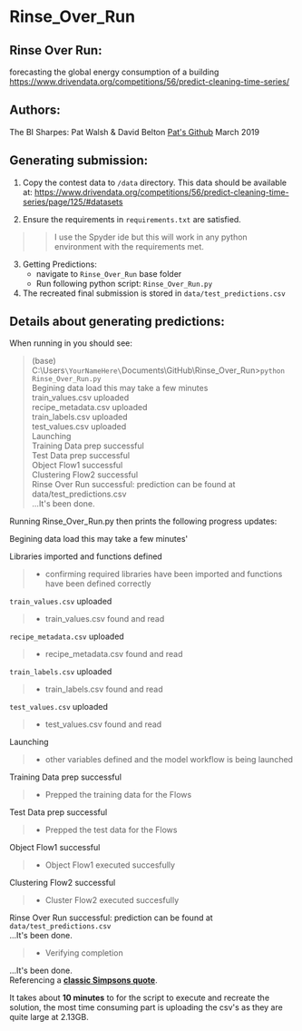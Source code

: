 # Rinse_Over_Run

## Rinse Over Run:
forecasting the global energy consumption of a building  
<https://www.drivendata.org/competitions/56/predict-cleaning-time-series/>
## Authors:
The BI Sharpes: Pat Walsh & David Belton
[Pat's Github](https://github.com/pat42w)
March 2019

## Generating submission:
 1. Copy the contest data to `/data` directory.
This data should be available at:
<https://www.drivendata.org/competitions/56/predict-cleaning-time-series/page/125/#datasets>

 2. Ensure the requirements in `requirements.txt` are satisfied.
 >>I use the Spyder ide but this will work in any python environment with the requirements met.

 3. Getting Predictions:
	 - navigate to `Rinse_Over_Run` base folder
	- Run following python script: `Rinse_Over_Run.py`
 4. The recreated final submission is stored in `data/test_predictions.csv`

## Details about generating predictions:
When running in you should see:
>(base) C:\Users`\YourNameHere\`Documents\GitHub\Rinse_Over_Run>`python Rinse_Over_Run.py`     
Begining data load this may take a few minutes   
train_values.csv uploaded  
recipe_metadata.csv uploaded  
train_labels.csv uploaded  
test_values.csv uploaded  
Launching  
Training Data prep successful  
Test Data prep successful  
Object Flow1 successful  
Clustering Flow2 successful  
Rinse Over Run successful: prediction can be found at data/test_predictions.csv  
...It's been done.  

Running Rinse_Over_Run.py then prints the following progress updates:  

Begining data load this may take a few minutes'   

Libraries imported and functions defined   
 > - confirming required libraries have been imported and functions have been defined correctly

`train_values.csv` uploaded 
> - train_values.csv found and read

`recipe_metadata.csv` uploaded 
> - recipe_metadata.csv found and read

`train_labels.csv` uploaded 
>- train_labels.csv found and read

`test_values.csv` uploaded 
> - test_values.csv found and read

Launching 
>- other variables defined and the model workflow is being launched

Training Data prep successful 
> - Prepped the training data for the Flows

Test Data prep successful 
> - Prepped the test data for the Flows

Object Flow1 successful 
> - Object Flow1 executed succesfully

Clustering Flow2 successful 
>- Cluster Flow2 executed succesfully

Rinse Over Run successful: prediction can be found at `data/test_predictions.csv`  
...It's been done.  
 > - Verifying completion  

 ...It's been done.   
 Referencing a **[classic Simpsons quote](https://www.youtube.com/watch?v=eb1viD56zkM)**.
   
It takes about **10 minutes** to for the script to execute and recreate the solution, the most time consuming part is uploading the csv's as they are quite large at 2.13GB.